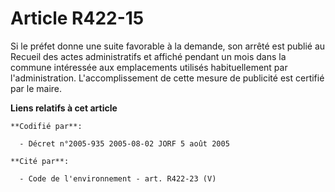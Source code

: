 # Article R422-15

Si le préfet donne une suite favorable à la demande, son arrêté est publié au Recueil des actes administratifs et affiché
pendant un mois dans la commune intéressée aux emplacements utilisés habituellement par l'administration. L'accomplissement
de cette mesure de publicité est certifié par le maire.

**Liens relatifs à cet article**

	**Codifié par**:

	  - Décret n°2005-935 2005-08-02 JORF 5 août 2005

	**Cité par**:

	  - Code de l'environnement - art. R422-23 (V)
